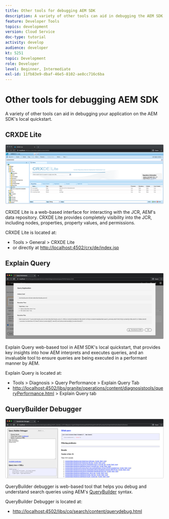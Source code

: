 ```yaml
---
title: Other tools for debugging AEM SDK
description: A variety of other tools can aid in debugging the AEM SDK's local quickstart.
feature: Developer Tools
topics: development
version: Cloud Service
doc-type: tutorial
activity: develop
audience: developer
kt: 5251
topic: Development
role: Developer
level: Beginner, Intermediate
exl-id: 11fb83e9-dbaf-46e5-8102-ae8cc716c6ba
---
```

# Other tools for debugging AEM SDK

A variety of other tools can aid in debugging your application on the AEM SDK's local quickstart. 

## CRXDE Lite

![CRXDE Lite](./assets/other-tools/crxde-lite.png)

CRXDE Lite is a web-based interface for interacting with the JCR, AEM's data repository. CRXDE Lite provides completely visibility into the JCR, including nodes, properties, property values, and permissions.

CRXDE Lite is located at:

+ Tools > General > CRXDE Lite
+ or directly at [http://localhost:4502/crx/de/index.jsp](http://localhost:4502/crx/de/index.jsp)

## Explain Query

![Explain Query](./assets/other-tools/explain-query.png)

Explain Query web-based tool in AEM SDK's local quickstart, that provides key insights into how AEM interprets and executes queries, and an invaluable tool to ensure queries are being executed in a performant manner by AEM.

Explain Query is located at:

+ Tools > Diagnosis > Query Performance > Explain Query Tab
+ [http://localhost:4502/libs/granite/operations/content/diagnosistools/queryPerformance.html](http://localhost:4502/libs/granite/operations/content/diagnosistools/queryPerformance.html) > Explain Query tab

## QueryBuilder Debugger 

![QueryBuilder Debugger](./assets/other-tools/query-debugger.png)

QueryBuilder debugger is web-based tool that helps you debug and understand search queries using AEM's [QueryBuilder](https://experienceleague.adobe.com/docs/experience-manager-65/developing/platform/query-builder/querybuilder-api.html) syntax.

QueryBuilder Debugger is located at:

+ [http://localhost:4502/libs/cq/search/content/querydebug.html](http://localhost:4502/libs/cq/search/content/querydebug.html)
